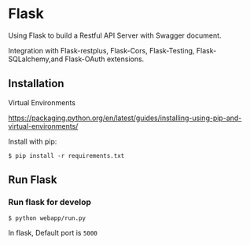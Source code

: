 # Flask

Using Flask to build a Restful API Server with Swagger document.

Integration with Flask-restplus, Flask-Cors, Flask-Testing, Flask-SQLalchemy,and Flask-OAuth extensions.

## Installation

Virtual Environments

https://packaging.python.org/en/latest/guides/installing-using-pip-and-virtual-environments/

Install with pip:

```
$ pip install -r requirements.txt
```


## Run Flask
### Run flask for develop
```
$ python webapp/run.py
```
In flask, Default port is `5000`